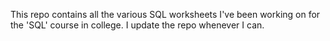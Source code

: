 This repo contains all the various SQL worksheets I've been working on for the 'SQL' course in college. I update the repo whenever I can.
